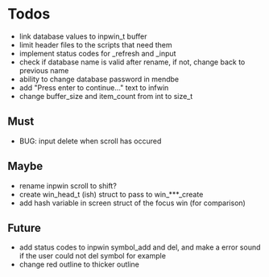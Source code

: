 # Todos
- link database values to inpwin_t buffer
- limit header files to the scripts that need them
- implement status codes for _refresh and _input
- check if database name is valid after rename, if not,
  change back to previous name
- ability to change database password in mendbe
- add "Press enter to continue..." text to infwin
- change buffer_size and item_count from int to size_t

## Must
- BUG: input delete when scroll has occured

## Maybe
- rename inpwin scroll to shift?
- create win_head_t (ish) struct to pass to win_***_create
- add hash variable in screen struct of the focus win (for comparison)

## Future
- add status codes to inpwin symbol_add and del,
  and make a error sound if the user could not del symbol for example
- change red outline to thicker outline
